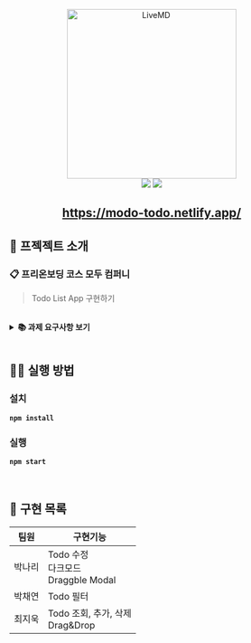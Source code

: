 <p align='middle'>
  <a href='https://modo-todo.netlify.app/'>
    <img src='https://user-images.githubusercontent.com/40657327/130927501-d190f743-d070-4c97-a617-b66397035fa1.png' width="300px;" alt="LiveMD" />
  </a>
  <br/>
<img src="https://img.shields.io/github/languages/top/NariP/modoo-todo?color=skyblue&logo=typescript&style=flat-square"></img>
<img src="https://img.shields.io/github/repo-size/NariP/modoo-todo?color=green&logo=github&style=flat-square"></img>
<h2 align='middle'><a href='https://modo-todo.netlify.app/'>https://modo-todo.netlify.app/</a></h2>
</p>


## 📌 프젝젝트 소개

### 📋 프리온보딩 코스 모두 컴퍼니

> Todo List App 구현하기

<br/>

<details>
    <summary><STRONG>
    📚 과제 요구사항 보기
    <STRONG></summary>
 <br/>

`1. UI 구성`

- Task 데이터 타입에 필수적으로 들어가야할 필드: id, 할일의 제목, 할일 완료 여부 예시 (변수 명은 자유)
-  [필수] 적절한 Header를 만든다.
- [필수] 투두리스트에 적합한 기능을 구현하기 위해 **데이터를 조작**할 수 있다.
- [필수] 스크롤시 Header가 사라지지 않고 화면 상단에 고정되도록 한다.
- [필수] 필수적으로 추가해야할 기능: Task 목록 조회, 새로운 Task 추가, Task 삭제
- [필수] 투두리스트에 적절한 애니메이션을 추가할 수 있다.
- [필수] Drag and Drop으로 Task의 순서를 변경한다.
- 데이터를 변경하지 않고 화면 내에서 Task의 순서만 변경되면 됨
- [선택] 필수 구현 항목에 덧붙여 필요한 **데이터 속성을 추가하여 정의**할 수 있다
- [선택] 최소 요구사항에 덧붙여 구현하고 싶은 기능이 있으면 추가적으로 구현.
- [선택] 최소 요구사항에 덧붙여 추가하고 싶은 UI/UX 및 애니매이션을 추가적으로 구현.

`2. 기능 추가`

- [필수] 투두리스트에 적합한 기능을 구현하기 위해 데이터를 조작할 수 있다.
- [필수] 필수 기능: Task 목록 조회, 새로운 Task 추가, Task 삭제
- [필수] 최소 두가지 이상의 조건으로 Task를 필터링 (ex. 상태, 생성일, 생성자, 중요도)
- [필수] Task의 상태 변경 (ex. 진행중 → 완료)
- [선택] 최소 요구사항에 덧붙여 필요한 데이터 속성을 추가하여 정의할 수 있다
- [선택] 최소 요구사항에 덧붙여 구현하고 싶은 기능이 있으면 추가적으로 구현.
- [선택] 최소 요구사항에 덧붙여 추가하고 싶은 투두리스트에 적절한 UI/UX를 추가할 수 있다.

</details>

<br/>

## 👨‍💻 실행 방법

### 설치

`npm install`

### 실행

`npm start`
      
<br/>
     
## 📑 구현 목록

|팀원|구현기능|
|------|---|
|박나리|Todo 수정 <br/> 다크모드 <br/> Draggble Modal|
|박채연|Todo 필터|
|최지욱|Todo 조회, 추가, 삭제 <br/> Drag&Drop|
      
      








